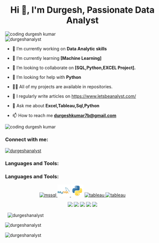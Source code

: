 <h1 align="center">Hi 👋, I'm Durgesh, Passionate Data Analyst</h1>
<img algn="right" alt="coding durgesh kumar" width="1280"src="https://blogger.googleusercontent.com/img/b/R29vZ2xl/AVvXsEjz12bIZwwo3R8m3nDFSD-FDB0Z6JbYh6zBdJpR8s5ijFqdSmf00eawAyeVsZud0hWOaUghhzsL1EymKt1VwnNvLR7_q3wrUK70a2oCuTcqI-NfCWetYrCAvjQ_uvs5RLLu-nVlNuZMF2CJITTWXCMeDtTe5erm0lbcvYfs9-dSLsy8LKqL0Uy6hCXJ/s16000/Durgesh%20Kumar%20(1).png"


<p align="left"> <img src="https://komarev.com/ghpvc/?username=durgeshanalyst&label=Profile%20views&color=0e75b6&style=flat" alt="durgeshanalyst" /> </p>

- 🔭 I’m currently working on **Data Analytic skills**

- 🌱 I’m currently learning **[Machine Learning]**

- 👯 I’m looking to collaborate on **[SQL,Python,EXCEL Project].**

- 🤝 I’m looking for help with **Python**

- 👨‍💻 All of my projects are available in repositories.

- 📝 I regularly write articles on https://www.letsbeanalyst.com/
- 💬 Ask me about **Excel,Tableau,Sql,Python**

- 📫 How to reach me **durgeshkumar7b@gmail.com**

<img algn="center" alt="coding durgesh kumar" width="400" src="https://trendologics.com/wp-content/uploads/2020/05/oie_2215410BAhoDKZP.gif">


<h3 align="left">Connect with me:</h3>
<p align="left">
<a href="https://linkedin.com/in/durgeshanalyst" target="blank"><img align="center" src="https://cliply.co/wp-content/uploads/2021/02/372102050_LINKEDIN_ICON_TRANSPARENT_1080.gif" alt="durgeshanalyst" height="60" width="100" /></a>
</p>

<h3 align="left">Languages and Tools:</h3>
<h3 align="left">Languages and Tools:</h3>
<p align="center"> 
  <a href="https://www.microsoft.com/en-us/sql-server" target="_blank" rel="noreferrer"> <img src="https://www.svgrepo.com/show/303229/microsoft-sql-server-logo.svg" alt="mssql" width="40" height="40"/>  </a>
  <a href="https://www.mysql.com/" target="_blank" rel="noreferrer"> <img src="https://raw.githubusercontent.com/devicons/devicon/master/icons/mysql/mysql-original-wordmark.svg" alt="mysql" width="40" height="40"/>
  </a> <a href="https://www.python.org" target="_blank" rel="noreferrer"> <img src="https://raw.githubusercontent.com/devicons/devicon/master/icons/python/python-original.svg" alt="python" width="40" height="40"/></a>
  <a href="https://public.tableau.com/app/profile/durgesh.kumar" target="_blank" rel="noreferrer"> <img src="https://www.lib.washington.edu/dataservices/images/Tableau_Software_logo.png/image" alt="tableau" width="40" height="40"/> </a>
  <a href="https://public.tableau.com/app/profile/durgesh.kumar" target="_blank" rel="noreferrer"> <img src="https://e7.pngegg.com/pngimages/108/891/png-clipart-microsoft-excel-computer-icons-export-microsoft-angle-logo-thumbnail.png" alt="tableau" width="40" height="40"/> </a> </p></p> </p>
<p align= "center">
  <img src="https://img.shields.io/badge/SQL-MSSQL-red"/>
  <img src="https://img.shields.io/badge/Python-python-blue"/>
  <img src="https://img.shields.io/badge/Excel-excel-green"/>
  <img src="https://img.shields.io/badge/Tableau-Visualization-blueviolet"/>
  <img src="https://img.shields.io/badge/Machine Learning- Pandas,Numpy,Seaborn,Sklearn-brightgreen"/>
</p>

<p>&nbsp;
  <img align="center" src="https://github-readme-stats.vercel.app/api?username=durgeshanalyst&show_icons=true&locale=en"  alt="durgeshanalyst"
  </p>
  <p>
  <img align="center" src="https://github-readme-streak-stats.herokuapp.com/?user=durgeshanalyst&" alt="durgeshanalyst" 
  </p>
  <p> 
  <img align="center" src="https://github-readme-stats.vercel.app/api/top-langs?username=durgeshanalyst&show_icons=true&locale=en&layout=compact" height=90,width=120      alt="durgeshanalyst" 
  </p>
  <div align="center">

